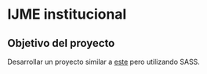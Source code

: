 # IJME institucional

## Objetivo del proyecto

Desarrollar un proyecto similar a [este](url "https://github.com/jdario9912/ijme-institucional") pero utilizando SASS.